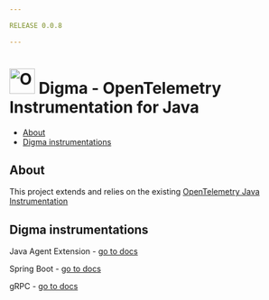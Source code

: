 ```yaml
---

RELEASE 0.0.8

---
```


# <img src="https://opentelemetry.io/img/logos/opentelemetry-logo-nav.png" alt="OpenTelemetry Icon" width="45" height=""> Digma - OpenTelemetry Instrumentation for Java

* [About](#about)
* [Digma instrumentations](#digma-instrumentations)

## About

This project extends and relies on the
existing [OpenTelemetry Java Instrumentation](https://github.com/open-telemetry/opentelemetry-java-instrumentation)

## Digma instrumentations

Java Agent Extension - [go to docs](agent-extension/README.md)

Spring Boot - [go to docs](instrumentation/spring/spring-boot-autoconfigure/README.md)

gRPC - [go to docs](instrumentation/grpc-16/README.md)
